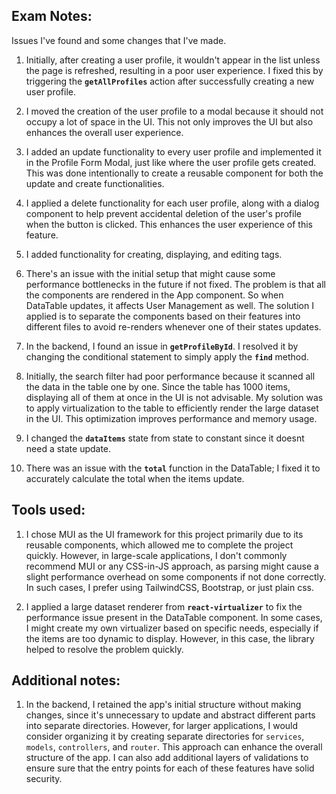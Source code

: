 ## Exam Notes:
Issues I've found and some changes that I've made.

1. Initially, after creating a user profile, it wouldn't appear in the list unless the page is refreshed, resulting in a poor user experience. I fixed this by triggering the **`getAllProfiles`** action after successfully creating a new user profile.

2. I moved the creation of the user profile to a modal because it should not occupy a lot of space in the UI. This not only improves the UI but also enhances the overall user experience.

3. I added an update functionality to every user profile and implemented it in the Profile Form Modal, just like where the user profile gets created. This was done intentionally to create a reusable component for both the update and create functionalities.

4. I applied a delete functionality for each user profile, along with a dialog component to help prevent accidental deletion of the user's profile when the button is clicked. This enhances the user experience of this feature.

5. I added functionality for creating, displaying, and editing tags.

6. There's an issue with the initial setup that might cause some performance bottlenecks in the future if not fixed. The problem is that all the components are rendered in the App component. So when DataTable updates, it affects User Management as well. The solution I applied is to separate the components based on their features into different files to avoid re-renders whenever one of their states updates.

7. In the backend, I found an issue in **`getProfileById`**. I resolved it by changing the conditional statement to simply apply the **`find`** method.

8. Initially, the search filter had poor performance because it scanned all the data in the table one by one. Since the table has 1000 items, displaying all of them at once in the UI is not advisable. My solution was to apply virtualization to the table to efficiently render the large dataset in the UI. This optimization improves performance and memory usage.

9. I changed the **`dataItems`** state from state to constant since it doesnt need a state update.

10. There was an issue with the **`total`** function in the DataTable; I fixed it to accurately calculate the total when the items update.

## Tools used:

1. I chose MUI as the UI framework for this project primarily due to its reusable components, which allowed me to complete the project quickly. However, in large-scale applications, I don't commonly recommend MUI or any CSS-in-JS approach, as parsing might cause a slight performance overhead on some components if not done correctly. In such cases, I prefer using TailwindCSS, Bootstrap, or just plain css.

2. I applied a large dataset renderer from **`react-virtualizer`** to fix the performance issue present in the DataTable component. In some cases, I might create my own virtualizer based on specific needs, especially if the items are too dynamic to display. However, in this case, the library helped to resolve the problem quickly.

## Additional notes:

1. In the backend, I retained the app's initial structure without making changes, since it's unnecessary to update and abstract different parts into separate directories. However, for larger applications, I would consider organizing it by creating separate directories for `services`, `models`, `controllers`, and `router`. This approach can enhance the overall structure of the app. I can also add additional layers of validations to ensure sure that the entry points for each of these features have solid security.

